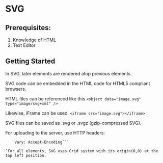 # SVG

## Prerequisites:
1. Knowledge of HTML
2. Text Editor

## Getting Started

In SVG, later elements are rendered atop previous elements.

SVG code can be embedded in the HTML code for HTML5 compliant browsers.

HTML files can be referenced like this
```<object data="image.svg" type="image/svg+xml" />```

Likewise, iFrame can be used.
```<iframe src="image.svg"></iframe>```

SVG files can be saved as .svg or .svgz (gzip-compressed SVG).

For uploading to the server, use HTTP headers:
```Content-Type: image/svg+xml
	Vary: Accept-Encoding```

`For all elements, SVG uses Grid system with its origin(0,0) at the top left position.